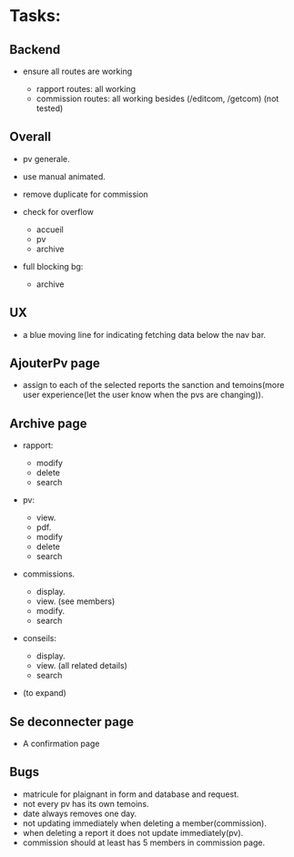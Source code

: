 # Tasks:

## Backend

- ensure all routes are working

  - rapport routes: all working
  - commission routes: all working besides (/editcom, /getcom) (not tested)

## Overall

- pv generale.
- use manual animated.
- remove duplicate for commission
- check for overflow
  - accueil
  - pv
  - archive

- full blocking bg:
  - archive

## UX

- a blue moving line for indicating fetching data below the nav bar.

## AjouterPv page

- assign to each of the selected reports the sanction and temoins(more user experience(let the user know when the pvs are changing)).

## Archive page

- rapport:

  - modify
  - delete
  - search

- pv:

  - view.
  - pdf.
  - modify
  - delete
  - search

- commissions.

  - display.
  - view. (see members)
  - modify.
  - search

- conseils:

  - display.
  - view. (all related details)
  - search

- (to expand)

## Se deconnecter page

- A confirmation page

## Bugs

- matricule for plaignant in form and database and request.
- not every pv has its own temoins.
- date always removes one day.
- not updating immediately when deleting a member(commission).
- when deleting a report it does not update immediately(pv).
- commission should at least has 5 members in commission page.
